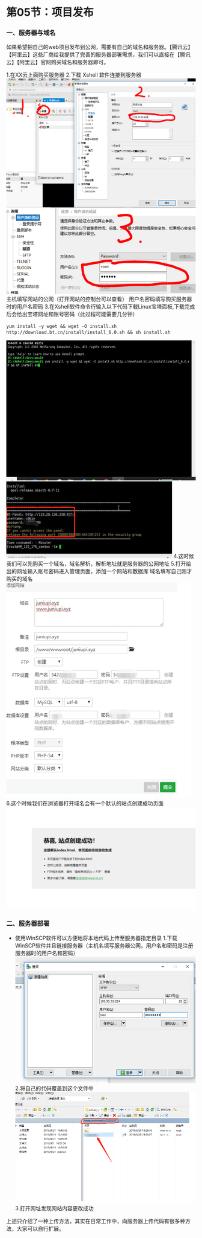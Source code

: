 # 第05节：项目发布

### 一、服务器与域名

如果希望把自己的web项目发布到公网，需要有自己的域名和服务器。【腾讯云】【阿里云】这些厂商给我提供了完善的服务器部署需求，我们可以直接在【腾讯云】【阿里云】官网购买域名和服务器即可。

1.在XX云上面购买服务器
2.下载 Xshell 软件连接到服务器
![1105_lianj](../images/1105_lianjie.png)
![1105_lianj2](../images/1105_lianjie2.png)
主机填写网站的公网（打开网站的控制台可以查看）
用户名密码填写购买服务器时的用户名密码
3.在Xshell软件命令行输入以下代码下载Linux宝塔面板,下载完成后会给出宝塔网址和账号密码（此过程可能需要几分钟）
```
yum install -y wget && wget -O install.sh http://download.bt.cn/install/install_6.0.sh && sh install.sh
```
![baota](../images/1105_baota.png)
![baota2](../images/1105_baota2.png)
4.这时候我们可以先购买一个域名，域名解析，解析地址就是服务器的公网地址
5.打开给出的网址输入账号密码进入管理页面，添加一个网站和数据库
域名填写自己刚才购买的域名
![baota3](../images/1105_baota3.png)
6.这个时候我们在浏览器打开域名会有一个默认的站点创建成功页面
![test](../images/1105_test.png)

### 二、服务器部署
* 使用WinSCP软件可以方便地将本地代码上传至服务器指定目录
1.下载WinSCP软件并且链接服务器（主机名填写服务器公网，用户名和密码是注册服务器时的用户名和密码）
![scp](../images/1105_scplogin.png)
2.将自己的代码覆盖到这个文件中
![scp2](../images/1105_scptest.png)
3.打开网址发现网站内容更改成功

上述只介绍了一种上传方法，其实在日常工作中，向服务器上传代码有很多种方法，大家可以自行扩展。

